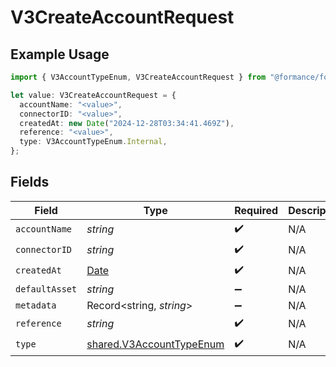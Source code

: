 # V3CreateAccountRequest

## Example Usage

```typescript
import { V3AccountTypeEnum, V3CreateAccountRequest } from "@formance/formance-sdk/sdk/models/shared";

let value: V3CreateAccountRequest = {
  accountName: "<value>",
  connectorID: "<value>",
  createdAt: new Date("2024-12-28T03:34:41.469Z"),
  reference: "<value>",
  type: V3AccountTypeEnum.Internal,
};
```

## Fields

| Field                                                                                         | Type                                                                                          | Required                                                                                      | Description                                                                                   |
| --------------------------------------------------------------------------------------------- | --------------------------------------------------------------------------------------------- | --------------------------------------------------------------------------------------------- | --------------------------------------------------------------------------------------------- |
| `accountName`                                                                                 | *string*                                                                                      | :heavy_check_mark:                                                                            | N/A                                                                                           |
| `connectorID`                                                                                 | *string*                                                                                      | :heavy_check_mark:                                                                            | N/A                                                                                           |
| `createdAt`                                                                                   | [Date](https://developer.mozilla.org/en-US/docs/Web/JavaScript/Reference/Global_Objects/Date) | :heavy_check_mark:                                                                            | N/A                                                                                           |
| `defaultAsset`                                                                                | *string*                                                                                      | :heavy_minus_sign:                                                                            | N/A                                                                                           |
| `metadata`                                                                                    | Record<string, *string*>                                                                      | :heavy_minus_sign:                                                                            | N/A                                                                                           |
| `reference`                                                                                   | *string*                                                                                      | :heavy_check_mark:                                                                            | N/A                                                                                           |
| `type`                                                                                        | [shared.V3AccountTypeEnum](../../../sdk/models/shared/v3accounttypeenum.md)                   | :heavy_check_mark:                                                                            | N/A                                                                                           |